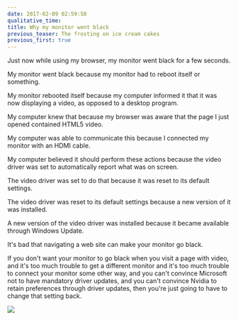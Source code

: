```yaml
---
date: 2017-02-09 02:59:58
qualitative_time: 
title: Why my monitor went black
previous_teaser: The frosting on ice cream cakes
previous_first: true
---
```

Just now while using my browser, my monitor went black for a few seconds.

My monitor went black because my monitor had to reboot itself or something.

My monitor rebooted itself because my computer informed it that it was now displaying a video, as opposed to a desktop program.

My computer knew that because my browser was aware that the page I just opened contained HTML5 video.

My computer was able to communicate this because I connected my monitor with an HDMI cable.

My computer believed it should perform these actions because the video driver was set to automatically report what was on screen.

The video driver was set to do that because it was reset to its default settings.

The video driver was reset to its default settings because a new version of it was installed.

A new version of the video driver was installed because it became available through Windows Update.

It's bad that navigating a web site can make your monitor go black.

If you don't want your monitor to go black when you visit a page with video,
and it's too much trouble to get a different monitor
and it's too much trouble to connect your monitor some other way,
and you can't convince Microsoft not to have mandatory driver updates,
and you can't convince Nvidia to retain preferences through driver updates,
then you're just going to have to change that setting back.

![](http://i.imgur.com/tmxz8I7.png)
